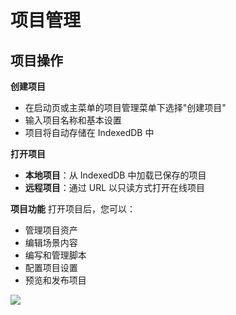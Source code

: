 
# 项目管理

## 项目操作

**创建项目**
- 在启动页或主菜单的项目管理菜单下选择"创建项目"
- 输入项目名称和基本设置
- 项目将自动存储在 IndexedDB 中

**打开项目**
- **本地项目**：从 IndexedDB 中加载已保存的项目
- **远程项目**：通过 URL 以只读方式打开在线项目

**项目功能**
打开项目后，您可以：
- 管理项目资产
- 编辑场景内容
- 编写和管理脚本
- 配置项目设置
- 预览和发布项目

<img src="media/project-menu.png">


